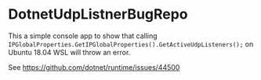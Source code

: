 # DotnetUdpListnerBugRepo
This a simple console app to show that calling `IPGlobalProperties.GetIPGlobalProperties().GetActiveUdpListeners();` on Ubuntu 18.04 WSL will throw an error.

See https://github.com/dotnet/runtime/issues/44500
